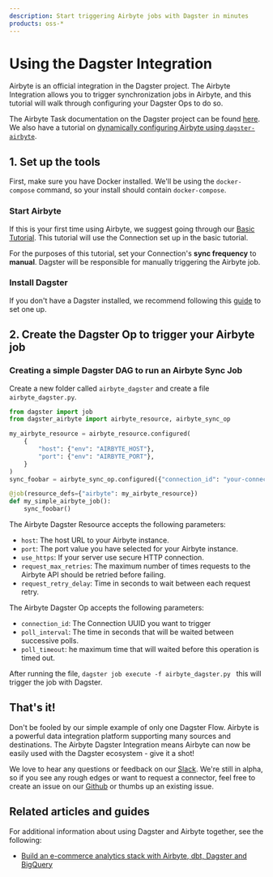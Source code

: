 ```yaml
---
description: Start triggering Airbyte jobs with Dagster in minutes
products: oss-*
---
```


# Using the Dagster Integration

Airbyte is an official integration in the Dagster project. The Airbyte Integration allows you to trigger synchronization jobs in Airbyte, and this tutorial will walk through configuring your Dagster Ops to do so.

The Airbyte Task documentation on the Dagster project can be found [here](https://docs.dagster.io/_apidocs/libraries/dagster-airbyte). We also have a tutorial on [dynamically configuring Airbyte using `dagster-airbyte`](https://airbyte.com/tutorials/configure-airbyte-with-python-dagster).

## 1. Set up the tools

First, make sure you have Docker installed. We'll be using the `docker-compose` command, so your install should contain `docker-compose`.

### Start Airbyte

If this is your first time using Airbyte, we suggest going through our [Basic Tutorial](https://github.com/airbytehq/airbyte/tree/e378d40236b6a34e1c1cb481c8952735ec687d88/docs/quickstart/getting-started.md). This tutorial will use the Connection set up in the basic tutorial.

For the purposes of this tutorial, set your Connection's **sync frequency** to **manual**. Dagster will be responsible for manually triggering the Airbyte job.

### Install Dagster

If you don't have a Dagster installed, we recommend following this [guide](https://docs.dagster.io/getting-started) to set one up.

## 2. Create the Dagster Op to trigger your Airbyte job

### Creating a simple Dagster DAG to run an Airbyte Sync Job

Create a new folder called `airbyte_dagster` and create a file `airbyte_dagster.py`.

```python
from dagster import job
from dagster_airbyte import airbyte_resource, airbyte_sync_op

my_airbyte_resource = airbyte_resource.configured(
    {
        "host": {"env": "AIRBYTE_HOST"},
        "port": {"env": "AIRBYTE_PORT"},
    }
)
sync_foobar = airbyte_sync_op.configured({"connection_id": "your-connection-uuid"}, name="sync_foobar")

@job(resource_defs={"airbyte": my_airbyte_resource})
def my_simple_airbyte_job():
    sync_foobar()

```

The Airbyte Dagster Resource accepts the following parameters:

- `host`: The host URL to your Airbyte instance.
- `port`: The port value you have selected for your Airbyte instance.
- `use_https`: If your server use secure HTTP connection.
- `request_max_retries`: The maximum number of times requests to the Airbyte API should be retried before failing.
- `request_retry_delay`: Time in seconds to wait between each request retry.

The Airbyte Dagster Op accepts the following parameters:

- `connection_id`: The Connection UUID you want to trigger
- `poll_interval`: The time in seconds that will be waited between successive polls.
- `poll_timeout`: he maximum time that will waited before this operation is timed out.

After running the file, `dagster job execute -f airbyte_dagster.py ` this will trigger the job with Dagster.

## That's it!

Don't be fooled by our simple example of only one Dagster Flow. Airbyte is a powerful data integration platform supporting many sources and destinations. The Airbyte Dagster Integration means Airbyte can now be easily used with the Dagster ecosystem - give it a shot!

We love to hear any questions or feedback on our [Slack](https://slack.airbyte.io/). We're still in alpha, so if you see any rough edges or want to request a connector, feel free to create an issue on our [Github](https://github.com/airbytehq/airbyte) or thumbs up an existing issue.

## Related articles and guides

For additional information about using Dagster and Airbyte together, see the following:

- [Build an e-commerce analytics stack with Airbyte, dbt, Dagster and BigQuery](https://github.com/airbytehq/quickstarts/tree/main/ecommerce_analytics_bigquery)
